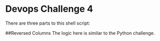 # Devops Challenge 4
There are three parts to this shell script:

##Reversed Columns
The logic here is similar to the Python challenge.